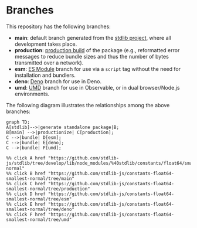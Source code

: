 <!--

@license Apache-2.0

Copyright (c) 2022 The Stdlib Authors.

Licensed under the Apache License, Version 2.0 (the "License");
you may not use this file except in compliance with the License.
You may obtain a copy of the License at

    http://www.apache.org/licenses/LICENSE-2.0

Unless required by applicable law or agreed to in writing, software
distributed under the License is distributed on an "AS IS" BASIS,
WITHOUT WARRANTIES OR CONDITIONS OF ANY KIND, either express or implied.
See the License for the specific language governing permissions and
limitations under the License.

-->

# Branches

This repository has the following branches:

-   **main**: default branch generated from the [stdlib project][stdlib-url], where all development takes place.
-   **production**: [production build][production-url] of the package (e.g., reformatted error messages to reduce bundle sizes and thus the number of bytes transmitted over a network).
-   **esm**: [ES Module][esm-url] branch for use via a `script` tag without the need for installation and bundlers.
-   **deno**: [Deno][deno-url] branch for use in Deno.
-   **umd**: [UMD][umd-url] branch for use in Observable, or in dual browser/Node.js environments.

The following diagram illustrates the relationships among the above branches:

```mermaid
graph TD;
A[stdlib]-->|generate standalone package|B;
B[main] -->|productionize| C[production];
C -->|bundle| D[esm];
C -->|bundle| E[deno];
C -->|bundle| F[umd];

%% click A href "https://github.com/stdlib-js/stdlib/tree/develop/lib/node_modules/%40stdlib/constants/float64/smallest-normal"
%% click B href "https://github.com/stdlib-js/constants-float64-smallest-normal/tree/main"
%% click C href "https://github.com/stdlib-js/constants-float64-smallest-normal/tree/production"
%% click D href "https://github.com/stdlib-js/constants-float64-smallest-normal/tree/esm"
%% click E href "https://github.com/stdlib-js/constants-float64-smallest-normal/tree/deno"
%% click F href "https://github.com/stdlib-js/constants-float64-smallest-normal/tree/umd"
```

[stdlib-url]: https://github.com/stdlib-js/stdlib/tree/develop/lib/node_modules/%40stdlib/constants/float64/smallest-normal
[production-url]: https://github.com/stdlib-js/constants-float64-smallest-normal/tree/production
[deno-url]: https://github.com/stdlib-js/constants-float64-smallest-normal/tree/deno
[umd-url]: https://github.com/stdlib-js/constants-float64-smallest-normal/tree/umd
[esm-url]: https://github.com/stdlib-js/constants-float64-smallest-normal/tree/esm